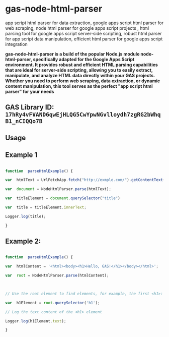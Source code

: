 
# gas-node-html-parser

app script html parser for data extraction, google apps script html parser for web scraping, node html parser for google apps script projects , html parsing tool for google apps script server-side scripting, robust html parser for app script data manipulation, efficient html parser for google apps script integration

  

**gas-node-html-parser is a build of the popular Node.js module node-html-parser, specifically adapted for the Google Apps Script environment. It provides robust and efficient HTML parsing capabilities that are ideal for server-side scripting, allowing you to easily extract, manipulate, and analyze HTML data directly within your GAS projects. Whether you need to perform web scraping, data extraction, or dynamic content manipulation, this tool serves as the perfect "app script html parser" for your needs**

  

## GAS Library ID: ``17hRy4vFVAND6qwEjHLQG5CwYpwNGvlloydh7zgRG2bWhqB1_nCIQQo7B``

  
  

## Usage



  
  

## Example 1

```javascript

function  parseHtmlExample() {

var  htmlText = UrlFetchApp.fetch("http://exmple.com/").getContentText();

var  document = NodeHtmlParser.parse(htmlText);

var  titleElement = document.querySelector("title")

var  title = titleElement.innerText;

Logger.log(title);

}

```

  

## Example 2:

```javascript

function  parseHtmlExample() {

var  htmlContent = '<html><body><h1>Hello, GAS!</h1></body></html>';

var  root = NodeHtmlParser.parse(htmlContent);

  

// Use the root element to find elements, for example, the first <h1>:

var  h1Element = root.querySelector('h1');

// Log the text content of the <h1> element

Logger.log(h1Element.text);

}

```